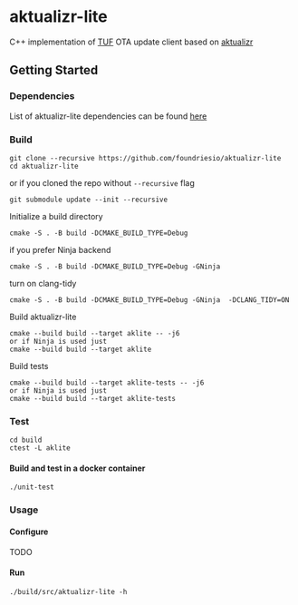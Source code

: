 # aktualizr-lite


C++ implementation of [TUF](https://theupdateframework.io/) OTA update client based on [aktualizr](https://github.com/advancedtelematic/aktualizr)


## Getting Started

### Dependencies
List of aktualizr-lite dependencies can be found [here](https://github.com/advancedtelematic/aktualizr#dependencies)

### Build

```
git clone --recursive https://github.com/foundriesio/aktualizr-lite
cd aktualizr-lite
```
or if you cloned the repo without `--recursive` flag
```
git submodule update --init --recursive
```
Initialize a build directory
```
cmake -S . -B build -DCMAKE_BUILD_TYPE=Debug
```
if you prefer Ninja backend
```
cmake -S . -B build -DCMAKE_BUILD_TYPE=Debug -GNinja
```
turn on clang-tidy
```
cmake -S . -B build -DCMAKE_BUILD_TYPE=Debug -GNinja  -DCLANG_TIDY=ON
```
Build aktualizr-lite
```
cmake --build build --target aklite -- -j6
or if Ninja is used just
cmake --build build --target aklite
```

Build tests
```
cmake --build build --target aklite-tests -- -j6
or if Ninja is used just
cmake --build build --target aklite-tests
```

### Test
```
cd build
ctest -L aklite
```

#### Build and test in a docker container
```
./unit-test
```

### Usage

#### Configure
TODO

#### Run
```
./build/src/aktualizr-lite -h
```
